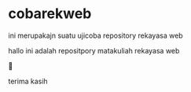 # cobarekweb
ini merupakajn suatu ujicoba repository rekayasa web 

hallo ini adalah repositpory matakuliah rekayasa web

🙂

terima kasih
